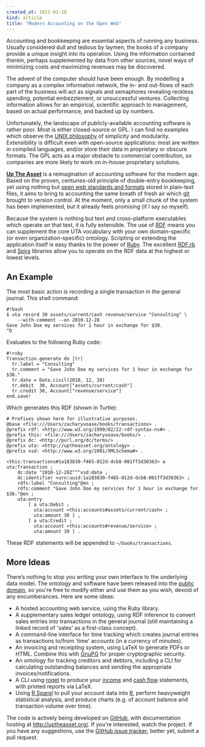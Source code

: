 ```yaml
---
created_at: 2011-01-18
kind: article
title: "Modern Accounting on the Open Web"
---
```



Accounting and bookkeeping are essential aspects of running any business.
Usually considered dull and tedious by laymen, the books of a company provide a
unique insight into its operation. Using the information contained therein,
perhaps supplemented by data from other sources, novel ways of minimizing costs
and maximizing revenues may be discovered.

The advent of the computer should have been enough. By modelling a company as a
complex information network, the in- and out-flows of each part of the business
will act as signals and semaphores revealing reckless spending, potential
embezzlement, or unsuccessful ventures. Collecting information allows for an
empirical, scientific approach to management, based on actual performance, and
backed up by numbers.

Unfortunately, the landscape of publicly-available accounting software is
rather poor. Most is either closed-source or GPL. I can find no examples which
observe the [UNIX philosophy][] of simplicity and modularity. Extensibility is
difficult even with open-source applications: most are written in compiled
languages, and/or store their data in proprietary or obscure formats. The GPL
acts as a major obstacle to commercial contribution, so companies are more
likely to work on in-house proprietary solutions.

  [unix philosophy]: http://en.wikipedia.org/wiki/Unix_philosophy

[**Up The Asset**][uta] is a reimagination of accounting software for the
modern age. Based on the proven, centuries-old principle of double-entry
bookkeeping, yet using nothing but [open web standards and formats][rdf] stored
in plain-text files, it aims to bring to accounting the same breath of fresh
air which [git][] brought to version control. At the moment, only a small chunk
of the system has been implemented, but it already feels promising (if I say so
myself).

  [uta]: http://github.com/zacharyvoase/uptheasset
  [rdf]: http://en.wikipedia.org/wiki/Resource_Description_Framework
  [git]: http://git-scm.com/

Because the system is nothing but text and cross-platform executables which
operate on that text, it is fully extensible. The use of [RDF][] means you can
supplement the core UTA vocabulary with your own domain-specific (or even
organization-specific) ontology. Scripting or extending the application itself
is easy thanks to the power of [Ruby][]. The excellent [RDF.rb][] and [Spira][]
libraries allow you to operate on the RDF data at the highest or lowest levels.

  [ruby]: http://www.ruby-lang.org/
  [rdf.rb]: http://rdf.rubyforge.org/
  [spira]: http://spira.rubyforge.org/

## An Example

The most basic action is recording a single transaction in the general journal.
This shell command:

    #!bash
    $ uta record 30 assets/current/cash revenue/service "Consulting" \
        --with-comment --on 2010-12-28
    Gave John Doe my services for 1 hour in exchange for $30.
    ^D

Evaluates to the following Ruby code:

    #!ruby
    Transaction.generate do |tr|
      tr.label = "Consulting"
      tr.comment = "Gave John Doe my services for 1 hour in exchange for $30."
      tr.date = Date.civil(2010, 12, 28)
      tr.debit  30, Account["assets/current/cash"]
      tr.credit 30, Account["revenue/service"]
    end.save!

Which generates this RDF (shown in Turtle):

    # Prefixes shown here for illustrative purposes.
    @base <file:///Users/zacharyvoase/books/transactions> .
    @prefix rdf: <http://www.w3.org/1999/02/22-rdf-syntax-ns#> .
    @prefix this: <file:///Users/zacharyvoase/books/> .
    @prefix dc: <http://purl.org/dc/terms/> .
    @prefix uta: <http://uptheasset.org/ontology> .
    @prefix xsd: <http://www.w3.org/2001/XMLSchema#> .

    <this:transactions#1a183830-f465-012d-dcb8-001ff3d30363> a uta:Transaction ;
        dc:date "2010-12-28Z"^^xsd:date ;
        dc:identifier <urn:uuid:1a183830-f465-012d-dcb8-001ff3d30363> ;
        rdfs:label "Consulting"@en ;
        rdfs:comment "Gave John Doe my services for 1 hour in exchange for $30."@en ;
        uta:entry
            [ a uta:Debit ;
              uta:account <this:accounts#assets/current/cash> ;
              uta:amount 30 ] ,
            [ a uta:Credit ;
              uta:account <this:accounts#revenue/service> ;
              uta:amount 30 ] .

These RDF statements will be appended to `~/books/transactions`.


## More Ideas

There’s nothing to stop you writing your own interface to the underlying data
model. The ontology and software have been released into the
[public domain][unlicense], so you're free to modify either and use them as you
wish, devoid of any encumberances. Here are some ideas:

  [unlicense]: http://unlicense.org/

*   A hosted accounting web service, using the Ruby library.
*   A supplementary sales ledger ontology, using RDF inference to convert sales
    entries into transactions in the general journal (still maintaining a
    linked record of 'sales' as a first-class concept).
*   A command-line interface for time tracking which creates journal entries as
    transactions to/from 'time' accounts (in a currency of minutes).
*   An invoicing and receipting system, using LaTeX to generate PDFs or HTML.
    Combine this with [GnuPG][] for proper cryptographic security.
*   An ontology for tracking creditors and debtors, including a CLI for
    calculating outstanding balances and sending the appropriate
    invoices/notifications.
*   A CLI using [roqet][] to produce your [income][] and [cash flow][]
    statements, with printed reports via LaTeX.
*   Using [R Sparql][] to pull your account data into [R][], perform
    heavyweight statistical analysis, and produce charts (e.g. of account
    balance and transaction volume over time).

  [gnupg]: http://www.gnupg.org/
  [roqet]: http://librdf.org/rasqal/roqet.html
  [income]: http://en.wikipedia.org/wiki/Income_statement
  [cash flow]: http://en.wikipedia.org/wiki/Cash_flow_statement
  [r sparql]: http://code.google.com/p/r-sparql/
  [r]: http://www.r-project.org/

The code is actively being developed on [GitHub][uta], with documentation
hosting at <http://uptheasset.org/>. If you’re interested, watch the project.
If you have any suggestions, use the [GitHub issue tracker][issues]; better
yet, submit a pull request.

  [issues]: https://github.com/zacharyvoase/uptheasset/issues
